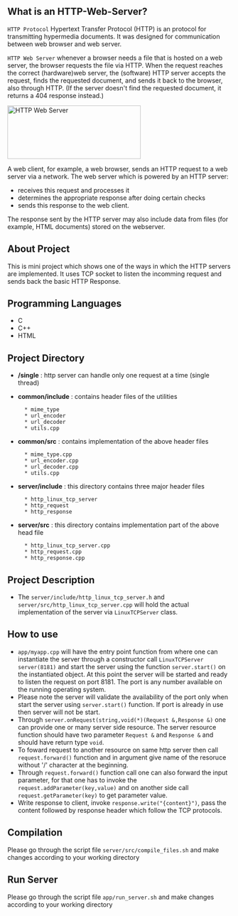 ## What is an HTTP-Web-Server?
`HTTP Protocol` Hypertext Transfer Protocol (HTTP) is an protocol for transmitting hypermedia documents. It was designed for communication between web browser and web server.

`HTTP Web Server` whenever a browser needs a file that is hosted on a web server, the browser requests the file via HTTP. When the request reaches the correct (hardware)web server, the (software) HTTP server accepts the request, finds the requested document, and sends it back to the browser, also through HTTP. (If the server doesn't find the requested document, it returns a 404 response instead.) 

<img src="https://github.com/user-attachments/assets/bcbfe6c9-7777-43ab-8820-f39ef14d638f" alt="HTTP Web Server" width="300" height="120">


A web client, for example, a web browser, sends an HTTP request to a web server via a network. The web server which is powered by an HTTP server:
* receives this request and processes it
* determines the appropriate response after doing certain checks
* sends this response to the web client.

The response sent by the HTTP server may also include data from files (for example, HTML documents) stored on the webserver.

## About Project

This is mini project which shows one of the ways in which the HTTP servers are implemented. It uses TCP socket to listen the incomming request and 
sends back the basic HTTP Response.

## Programming Languages
* C
* C++
* HTML

## Project Directory
* **/single** : http server can handle only one request at a time (single thread)
* **common/include** : contains header files of the utilities

        * mime_type
        * url_encoder
        * url_decoder
        * utils.cpp
      
* **common/src** : contains implementation of the above header files

        * mime_type.cpp
        * url_encoder.cpp
        * url_decoder.cpp
        * utils.cpp

* **server/include** : this directory contains three major header files
  
        * http_linux_tcp_server
        * http_request
        * http_response

* **server/src** : this directory contains implementation part of the above head file

        * http_linux_tcp_server.cpp
        * http_request.cpp
        * http_response.cpp

## Project Description

* The `server/include/http_linux_tcp_server.h` and `server/src/http_linux_tcp_server.cpp` will hold the actual implementation of the server via `LinuxTCPServer` class. 

## How to use

* `app/myapp.cpp` will have the entry point function from where one can instantiate the server through a constructor call `LinuxTCPServer server(8181)` and start the server using the function `server.start()` on the instantiated object. At this point the server will be started and ready to listen the  request on port 8181. The port is any number available on the running operating system.
* Please note the server will validate the availability of the port only when start the server using `server.start()` function. If port is already in use then server will not be start.
* Through `server.onRequest(string,void(*)(Request &,Response &)` one can provide one or many server side resource. The server resource function should have two parameter `Request &` and `Response &` and should have return type `void`.
* To foward request to another resource on same http server then call `request.forward()` function and in argument give name of the resoruce without '/' character at the beginning. 
* Through `request.forward()` function call one can also forward the input parameter, for that one has to invoke the `request.addParameter(key,value)` and on another side call `request.getParameter(key)` to get parameter value.
* Write response to client, invoke `response.write("{content}")`, pass the content followed by response header which follow the TCP protocols.

## Compilation

Please go through the script file `server/src/compile_files.sh` and make changes according to your working directory

## Run Server

Please go through the script file `app/run_server.sh` and make changes according to your working directory


